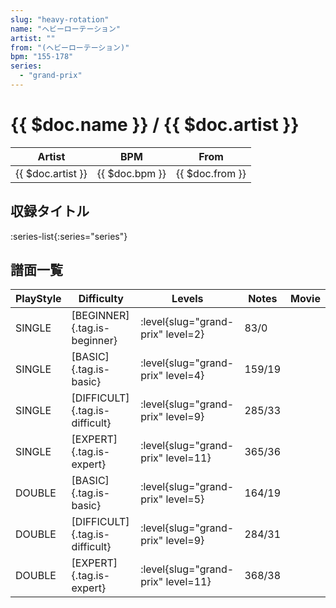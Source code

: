 ```yaml
---
slug: "heavy-rotation"
name: "ヘビーローテーション"
artist: ""
from: "(ヘビーローテーション)"
bpm: "155-178"
series:
  - "grand-prix"
---
```


# {{ $doc.name }} / {{ $doc.artist }}

|Artist|BPM|From|
|------|---|----|
|{{ $doc.artist }}|{{ $doc.bpm }}|{{ $doc.from }}|

## 収録タイトル

:series-list{:series="series"}

## 譜面一覧

|PlayStyle|Difficulty|Levels|Notes|Movie|
|---------|----------|------|-----|-----|
|SINGLE|[BEGINNER]{.tag.is-beginner}|<div class="field is-grouped is-grouped-multiline"> :level{slug="grand-prix" level=2}</div>|83/0||
|SINGLE|[BASIC]{.tag.is-basic}|<div class="field is-grouped is-grouped-multiline"> :level{slug="grand-prix" level=4}</div>|159/19||
|SINGLE|[DIFFICULT]{.tag.is-difficult}|<div class="field is-grouped is-grouped-multiline"> :level{slug="grand-prix" level=9}</div>|285/33||
|SINGLE|[EXPERT]{.tag.is-expert}|<div class="field is-grouped is-grouped-multiline"> :level{slug="grand-prix" level=11}</div>|365/36||
|DOUBLE|[BASIC]{.tag.is-basic}|<div class="field is-grouped is-grouped-multiline"> :level{slug="grand-prix" level=5}</div>|164/19||
|DOUBLE|[DIFFICULT]{.tag.is-difficult}|<div class="field is-grouped is-grouped-multiline"> :level{slug="grand-prix" level=9}</div>|284/31||
|DOUBLE|[EXPERT]{.tag.is-expert}|<div class="field is-grouped is-grouped-multiline"> :level{slug="grand-prix" level=11}</div>|368/38||

